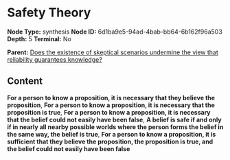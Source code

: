 # Safety Theory

**Node Type:** synthesis
**Node ID:** 6d1ba9e5-94ad-4bab-bb64-6b162f96a503
**Depth:** 5
**Terminal:** No

**Parent:** [Does the existence of skeptical scenarios undermine the view that reliability guarantees knowledge?](does-the-existence-of-skeptical-scenarios-undermine-the-view-that-reliability-guarantees-knowledge-antithesis-b26d8895-efdc-45a8-9aaa-729d10dca7cf.md)

## Content

**For a person to know a proposition, it is necessary that they believe the proposition**, **For a person to know a proposition, it is necessary that the proposition is true**, **For a person to know a proposition, it is necessary that the belief could not easily have been false**, **A belief is safe if and only if in nearly all nearby possible worlds where the person forms the belief in the same way, the belief is true**, **For a person to know a proposition, it is sufficient that they believe the proposition, the proposition is true, and the belief could not easily have been false**
